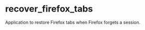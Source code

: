 recover_firefox_tabs
====================

Application to restore Firefox tabs when Firefox forgets a session.

